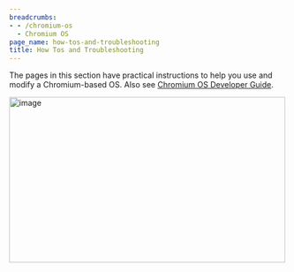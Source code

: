 ```yaml
---
breadcrumbs:
- - /chromium-os
  - Chromium OS
page_name: how-tos-and-troubleshooting
title: How Tos and Troubleshooting
---
```


The pages in this section have practical instructions to help you use and modify
a Chromium-based OS. Also see [Chromium OS Developer
Guide](/chromium-os/developer-guide).

<img alt="image"
src="http://www.google.com/chart?chc=sites&cht=d&chdp=sites&chl=%5B%5BPage+listing'%3D20'f%5Cv'a%5C%3D0'10'%3D499'0'dim'%5Cbox1'b%5CF6F6F6'fC%5CF6F6F6'eC%5C0'sk'%5C%5B'%5D'a%5CV%5C%3D12'f%5C%5DV%5Cta%5C%3D10'%3D0'%3D500'%3D297'dim'%5C%3D10'%3D10'%3D500'%3D297'vdim'%5Cbox1'b%5Cva%5CF6F6F6'fC%5CC8C8C8'eC%5C'a%5C%5Do%5CLauto'f%5C&sig=x5z8H4DplZUYp7X4J5EY798sKFM"
height=300 width=500>